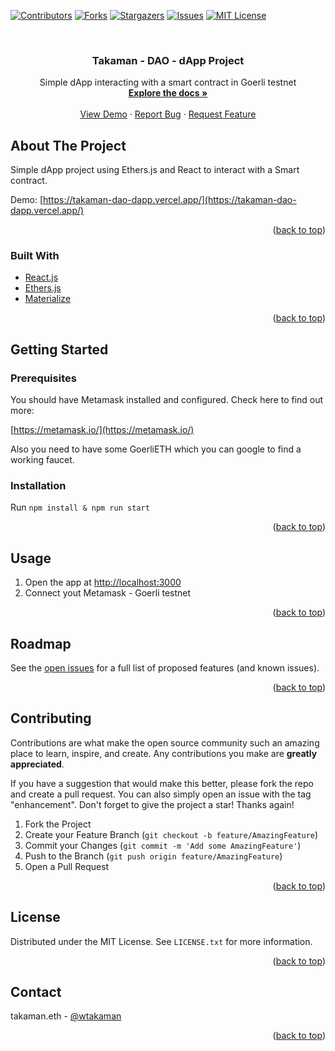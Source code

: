 <div id="top"></div>


[![Contributors][contributors-shield]][contributors-url]
[![Forks][forks-shield]][forks-url]
[![Stargazers][stars-shield]][stars-url]
[![Issues][issues-shield]][issues-url]
[![MIT License][license-shield]][license-url]



<!-- PROJECT LOGO -->
<br />
<div >

<h3 align="center">Takaman - DAO - dApp Project</h3>

  <p align="center">
    Simple dApp interacting with a smart contract in Goerli testnet
    <br />
    <a href="https://github.com/wtakaman/takaman-dao-dapp"><strong>Explore the docs »</strong></a>
    <br />
    <br />
    <a href="https://github.com/wtakaman/takaman-dao-dapp">View Demo</a>
    ·
    <a href="https://github.com/wtakaman/takaman-dao-dapp/issues">Report Bug</a>
    ·
    <a href="https://github.com/wtakaman/takaman-dao-dapp/issues">Request Feature</a>
  </p>
</div>



<!-- ABOUT THE PROJECT -->
## About The Project

Simple dApp project using Ethers.js and React to interact with a Smart contract.

Demo: [https://takaman-dao-dapp.vercel.app/](https://takaman-dao-dapp.vercel.app/)


<p align="right">(<a href="#top">back to top</a>)</p>


### Built With

* [React.js](https://reactjs.org/)
* [Ethers.js](https://docs.ethers.io/v5/)
* [Materialize](https://materializecss.com)

<p align="right">(<a href="#top">back to top</a>)</p>



<!-- GETTING STARTED -->
## Getting Started

### Prerequisites
You should have Metamask installed and configured. Check here to find out more:

[https://metamask.io/](https://metamask.io/)

Also you need to have some GoerliETH which you can google to find a working faucet.

### Installation
Run `npm install & npm run start`

<p align="right">(<a href="#top">back to top</a>)</p>


<!-- USAGE EXAMPLES -->
## Usage
1. Open the app at [http://localhost:3000](http://localhost:3000)
2. Connect yout Metamask - Goerli testnet

<p align="right">(<a href="#top">back to top</a>)</p>



<!-- ROADMAP -->
## Roadmap
See the [open issues](https://github.com/wtakaman/takaman-dao-dapp/issues) for a full list of proposed features (and known issues).

<p align="right">(<a href="#top">back to top</a>)</p>


<!-- CONTRIBUTING -->
## Contributing
Contributions are what make the open source community such an amazing place to learn, inspire, and create. Any contributions you make are **greatly appreciated**.

If you have a suggestion that would make this better, please fork the repo and create a pull request. You can also simply open an issue with the tag "enhancement".
Don't forget to give the project a star! Thanks again!

1. Fork the Project
2. Create your Feature Branch (`git checkout -b feature/AmazingFeature`)
3. Commit your Changes (`git commit -m 'Add some AmazingFeature'`)
4. Push to the Branch (`git push origin feature/AmazingFeature`)
5. Open a Pull Request

<p align="right">(<a href="#top">back to top</a>)</p>

<!-- LICENSE -->
## License

Distributed under the MIT License. See `LICENSE.txt` for more information.

<p align="right">(<a href="#top">back to top</a>)</p>

<!-- CONTACT -->
## Contact

takaman.eth - [@wtakaman](https://twitter.com/wtakaman)

<p align="right">(<a href="#top">back to top</a>)</p>


<!-- MARKDOWN LINKS & IMAGES -->
<!-- https://www.markdownguide.org/basic-syntax/#reference-style-links -->
[contributors-shield]: https://img.shields.io/github/contributors/wtakaman/takaman-dao-dapp.svg?style=for-the-badge
[contributors-url]: https://github.com/wtakaman/takaman-dao-dapp/graphs/contributors
[forks-shield]: https://img.shields.io/github/forks/wtakaman/takaman-dao-dapp.svg?style=for-the-badge
[forks-url]: https://github.com/wtakaman/takaman-dao-dapp/network/members
[stars-shield]: https://img.shields.io/github/stars/wtakaman/takaman-dao-dapp.svg?style=for-the-badge
[stars-url]: https://github.com/wtakaman/takaman-dao-dapp/stargazers
[issues-shield]: https://img.shields.io/github/issues/wtakaman/takaman-dao-dapp.svg?style=for-the-badge
[issues-url]: https://github.com/wtakaman/takaman-dao-dapp/issues
[license-shield]: https://img.shields.io/github/license/wtakaman/takaman-dao-dapp.svg?style=for-the-badge
[license-url]: https://github.com/wtakaman/takaman-dao-dapp/blob/master/LICENSE.txt
[product-screenshot]: images/screenshot.png
